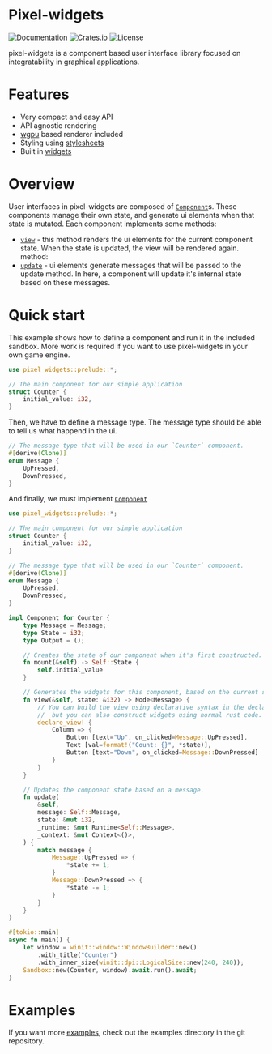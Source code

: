 # Pixel-widgets
[![Documentation](https://docs.rs/pixel-widgets/badge.svg)](https://docs.rs/pixel-widgets)
[![Crates.io](https://img.shields.io/crates/v/pixel-widgets.svg)](https://crates.io/crates/pixel-widgets)
![License](https://img.shields.io/crates/l/pixel-widgets.svg)

pixel-widgets is a component based user interface library focused on integratability in graphical applications.

# Features
- Very compact and easy API
- API agnostic rendering
- [wgpu](https://github.com/gfx-rs/wgpu-rs) based renderer included
- Styling using [stylesheets](stylesheet/index.html)
- Built in [widgets](widget/index.html)

# Overview
User interfaces in pixel-widgets are composed of [`Component`](trait.Component.html)s. These components manage their own state, and generate ui elements when that state is mutated. Each component implements some methods:
- [`view`](trait.Component.html#tymethod.view) - this method renders the ui elements for the current component state. When the state is updated, the view will be rendered again.
method:
- [`update`](trait.Component.html#tymethod.update) - ui elements generate messages that will be passed to the update method. In here, a component will update it's internal state based on these messages.

# Quick start
This example shows how to define a component and run it in the included sandbox. More work is required if you want to use pixel-widgets in your own game engine.
```rust
use pixel_widgets::prelude::*;

// The main component for our simple application
struct Counter {
    initial_value: i32,
}
```

Then, we have to define a message type. The message type should be able to tell us what happend in the ui.
```rust
// The message type that will be used in our `Counter` component.
#[derive(Clone)]
enum Message {
    UpPressed,
    DownPressed,
}
```

And finally, we must implement [`Component`](trait.Component.html)
```rust
use pixel_widgets::prelude::*;

// The main component for our simple application
struct Counter {
    initial_value: i32,
}

// The message type that will be used in our `Counter` component.
#[derive(Clone)]
enum Message {
    UpPressed,
    DownPressed,
}

impl Component for Counter {
    type Message = Message;
    type State = i32;
    type Output = ();

    // Creates the state of our component when it's first constructed.
    fn mount(&self) -> Self::State {
        self.initial_value
    }

    // Generates the widgets for this component, based on the current state.
    fn view(&self, state: &i32) -> Node<Message> {
        // You can build the view using declarative syntax in the declare_view! macro,
        //  but you can also construct widgets using normal rust code.
        declare_view! {
            Column => {
                Button [text="Up", on_clicked=Message::UpPressed],
                Text [val=format!("Count: {}", *state)],
                Button [text="Down", on_clicked=Message::DownPressed]
            }
        }
    }

    // Updates the component state based on a message.
    fn update(
        &self,
        message: Self::Message,
        state: &mut i32,
        _runtime: &mut Runtime<Self::Message>,
        _context: &mut Context<()>,
    ) {
        match message {
            Message::UpPressed => {
                *state += 1;
            }
            Message::DownPressed => {
                *state -= 1;
            }
        }
    }
}

#[tokio::main]
async fn main() {
    let window = winit::window::WindowBuilder::new()
        .with_title("Counter")
        .with_inner_size(winit::dpi::LogicalSize::new(240, 240));
    Sandbox::new(Counter, window).await.run().await;
}
```
# Examples
If you want more [examples](https://github.com/Kurble/pixel-widgets/tree/master/examples), check out the examples directory in the git repository.
